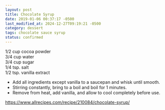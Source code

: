 ```yaml
---
layout: post
title: Chocolate Syrup
date: 2019-01-06 00:37:17 -0500
last_modified_at: 2024-12-27T09:19:21 -0500
category: dessert
tags: chocolate sauce syrup
status: confirmed
---
```

1/2 cup cocoa powder  
3/4 cup water  
3/4 cup sugar  
1/4 tsp. salt  
1/2 tsp. vanilla extract  

  * Add all ingredients except vanilla to a saucepan and whisk until smooth.
  * Stirring constantly, bring to a boil and boil for 1 minutes.
  * Remove from heat, add vanilla, and allow to cool completely before use.

<https://www.allrecipes.com/recipe/210084/chocolate-syrup/>
